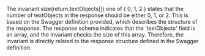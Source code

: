 The invariant size(return.textObjects[]) one of { 0, 1, 2 } states that the number of textObjects in the response should be either 0, 1, or 2. This is based on the Swagger definition provided, which describes the structure of the response. The response schema indicates that the 'textObjects' field is an array, and the invariant checks the size of this array. Therefore, the invariant is directly related to the response structure defined in the Swagger definition.
